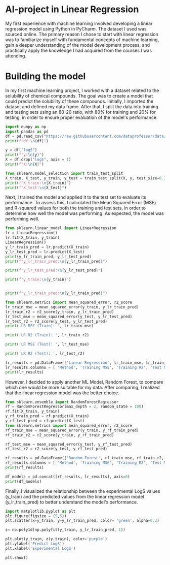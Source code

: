 # AI-project in Linear Regression 
My first experience with machine learning involved developing a linear regression model using Python in PyCharm. The dataset I used was sourced online. The primary reason I chose to start with linear regression was to familiarize myself with fundamental concepts of machine learning, gain a deeper understanding of the model development process, and practically apply the knowledge I had acquired from the courses I was attending.

# Building the model
In my first machine learning project, I worked with a dataset related to the solubility of chemical compounds. The goal was to create a model that could predict the solubility of these compounds. Initially, I imported the dataset and defined my data frame. After that, I split the data into training and testing sets using an 80-20 ratio, with 80% for training and 20% for testing, in order to ensure proper evaluation of the model's performance. 

```python
import numpy as np
import pandas as pd
df = pd.read_csv("https://raw.githubusercontent.com/dataprofessor/data/refs/heads/master/delaney_solubility_with_descriptors.csv")
print(f"df:\n{df}")

y = df["logS"]
print(f"y:\n{y}")
X = df.drop("logS", axis = 1)
print(f"Χ:\n{X}")

from sklearn.model_selection import train_test_split
X_train, X_test, y_train, y_test = train_test_split(X, y, test_size=0.2, random_state=100)
print(f"X_train:\n{X_train}")
print(f"X_test:\n{X_test}")
```
Next, I trained the model and applied it to the test set to evaluate its performance. To assess this, I calculated the Mean Squared Error (MSE) and R-squared values for both the training and test sets, in order to determine how well the model was performing. As expected, the model was performing well.

```python
from sklearn.linear_model import LinearRegression
lr = LinearRegression()
lr.fit(X_train, y_train)
LinearRegression()
y_lr_train_pred = lr.predict(X_train)
y_lr_test_pred = lr.predict(X_test)
print(y_lr_train_pred, y_lr_test_pred)
print(f"y_lr_train_pred:\n{y_lr_train_pred}")

print(f"y_lr_test_pred:\n{y_lr_test_pred}")

print(f"y_train:\n{y_train}")


print(f"y_lr_train_pred:\n{y_lr_train_pred}")

from sklearn.metrics import mean_squared_error, r2_score
lr_train_mse = mean_squared_error(y_train, y_lr_train_pred)
lr_train_r2 = r2_score(y_train, y_lr_train_pred)
lr_test_mse = mean_squared_error(y_test, y_lr_test_pred)
lr_test_r2 = r2_score(y_test, y_lr_test_pred)
print('LR MSE (Train): ', lr_train_mse)

print('LR R2 (Train): ', lr_train_r2)

print('LR MSE (Test): ', lr_test_mse)

print('LR R2 (Test): ', lr_test_r2)

lr_results = pd.DataFrame(['Linear Regression', lr_train_mse, lr_train_r2, lr_test_mse, lr_test_r2]).transpose()
lr_results.columns = [ 'Method', 'Training MSE', 'Training R2', 'Test MSE', 'Test R2' ]
print(lr_results)
```
However, I decided to apply another ML Model, Random Forest, to compare which one would be more suitable for my data. After comparing, I realized that the linear regression model was the better choice.
```python
from sklearn.ensemble import RandomForestRegressor
rf = RandomForestRegressor(max_depth = 2, random_state = 100)
rf.fit(X_train, y_train)
y_rf_train_pred = rf.predict(X_train)
y_rf_test_pred = rf.predict(X_test)
from sklearn.metrics import mean_squared_error, r2_score
rf_train_mse = mean_squared_error(y_train, y_rf_train_pred)
rf_train_r2 = r2_score(y_train, y_rf_train_pred)

rf_test_mse = mean_squared_error(y_test, y_rf_test_pred)
rf_test_r2 = r2_score(y_test, y_rf_test_pred)

rf_results = pd.DataFrame(['Random Forest', rf_train_mse, rf_train_r2, rf_test_mse, rf_test_r2]).transpose()
rf_results.columns = [ 'Method', 'Training MSE', 'Training R2', 'Test MSE', 'Test R2' ]
print(rf_results)

df_models = pd.concat([rf_results, lr_results], axis=0)
print(df_models)
```
Finally, I visualized the relationship between the experimental LogS values (y_train) and the predicted values from the linear regression model (y_lr_train_pred) to better understand the model's performance.
```python
import matplotlib.pyplot as plt
plt.figure(figsize = (5,5))
plt.scatter(x=y_train, y=y_lr_train_pred, color= 'green', alpha=0.3)

z= np.poly1d(np.polyfit(y_train, y_lr_train_pred, 1))

plt.plot(y_train, z(y_train), color='purple')
plt.ylabel('Predict LogS')
plt.xlabel('Experimental LogS')

plt.show()
```





